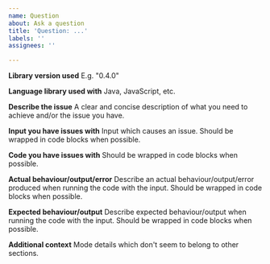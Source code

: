 ```yaml
---
name: Question
about: Ask a question
title: 'Question: ...'
labels: ''
assignees: ''

---
```


**Library version used**
E.g. "0.4.0"

**Language library used with**
Java, JavaScript, etc.

**Describe the issue**
A clear and concise description of what you need to achieve and/or the issue you have.
 
**Input you have issues with**
Input which causes an issue. Should be wrapped in code blocks when possible.

**Code you have issues with**
Should be wrapped in code blocks when possible.

**Actual behaviour/output/error**
Describe an actual behaviour/output/error produced when running the code with the input. Should be wrapped in code blocks when possible.

**Expected behaviour/output**
Describe expected behaviour/output when running the code with the input. Should be wrapped in code blocks when possible.

**Additional context**
Mode details which don't seem to belong to other sections.
